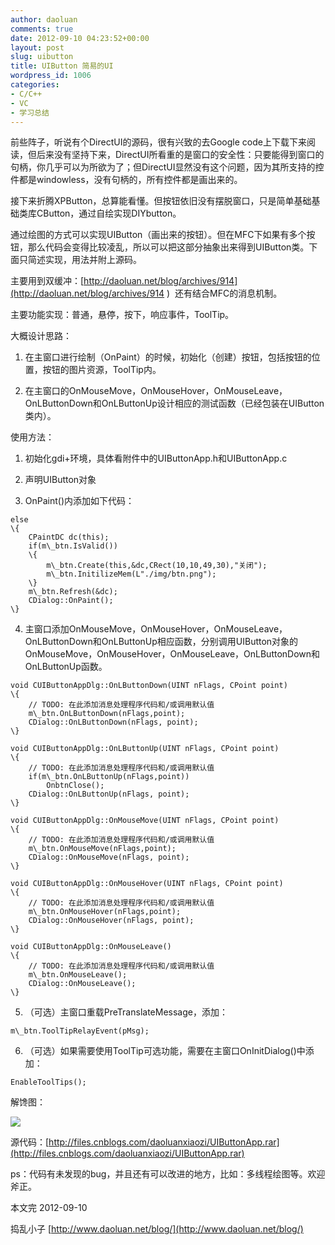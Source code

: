 ```yaml
---
author: daoluan
comments: true
date: 2012-09-10 04:23:52+00:00
layout: post
slug: uibutton
title: UIButton 简易的UI
wordpress_id: 1006
categories:
- C/C++
- VC
- 学习总结
---
```


前些阵子，听说有个DirectUI的源码，很有兴致的去Google code上下载下来阅读，但后来没有坚持下来，DirectUI所看重的是窗口的安全性：只要能得到窗口的句柄，你几乎可以为所欲为了；但DirectUI显然没有这个问题，因为其所支持的控件都是windowless，没有句柄的，所有控件都是画出来的。

接下来折腾XPButton，总算能看懂。但按钮依旧没有摆脱窗口，只是简单基础基础类库CButton，通过自绘实现DIYbutton。

通过绘图的方式可以实现UIButton（画出来的按钮）。但在MFC下如果有多个按钮，那么代码会变得比较凌乱，所以可以把这部分抽象出来得到UIButton类。下面只简述实现，用法并附上源码。

主要用到双缓冲：[http://daoluan.net/blog/archives/914](http://daoluan.net/blog/archives/914 )  还有结合MFC的消息机制。

主要功能实现：普通，悬停，按下，响应事件，ToolTip。

大概设计思路：



	
  1. 在主窗口进行绘制（OnPaint）的时候，初始化（创建）按钮，包括按钮的位置，按钮的图片资源，ToolTip内。

	
  2. 在主窗口的OnMouseMove，OnMouseHover，OnMouseLeave，OnLButtonDown和OnLButtonUp设计相应的测试函数（已经包装在UIButton类内）。


使用方法：

	
  1. 初始化gdi+环境，具体看附件中的UIButtonApp.h和UIButtonApp.c

	
  2. 声明UIButton对象

	
  3. OnPaint()内添加如下代码：

    
    else
    \{
    	CPaintDC dc(this);
    	if(m\_btn.IsValid())
    	\{
    		m\_btn.Create(this,&dc,CRect(10,10,49,30),"关闭");
    		m\_btn.InitilizeMem(L"./img/btn.png");
    	\}
    	m\_btn.Refresh(&dc);
    	CDialog::OnPaint();
    \}




	
  4. 主窗口添加OnMouseMove，OnMouseHover，OnMouseLeave，OnLButtonDown和OnLButtonUp相应函数，分别调用UIButton对象的OnMouseMove，OnMouseHover，OnMouseLeave，OnLButtonDown和OnLButtonUp函数。

    
    void CUIButtonAppDlg::OnLButtonDown(UINT nFlags, CPoint point)
    \{
    	// TODO: 在此添加消息处理程序代码和/或调用默认值
    	m\_btn.OnLButtonDown(nFlags,point);
    	CDialog::OnLButtonDown(nFlags, point);
    \}
    
    void CUIButtonAppDlg::OnLButtonUp(UINT nFlags, CPoint point)
    \{
    	// TODO: 在此添加消息处理程序代码和/或调用默认值
    	if(m\_btn.OnLButtonUp(nFlags,point))
    		OnbtnClose();
    	CDialog::OnLButtonUp(nFlags, point);
    \}
    
    void CUIButtonAppDlg::OnMouseMove(UINT nFlags, CPoint point)
    \{
    	// TODO: 在此添加消息处理程序代码和/或调用默认值
    	m\_btn.OnMouseMove(nFlags,point);
    	CDialog::OnMouseMove(nFlags, point);
    \}
    
    void CUIButtonAppDlg::OnMouseHover(UINT nFlags, CPoint point)
    \{
    	// TODO: 在此添加消息处理程序代码和/或调用默认值
    	m\_btn.OnMouseHover(nFlags,point);
    	CDialog::OnMouseHover(nFlags, point);
    \}
    
    void CUIButtonAppDlg::OnMouseLeave()
    \{
    	// TODO: 在此添加消息处理程序代码和/或调用默认值
    	m\_btn.OnMouseLeave();
    	CDialog::OnMouseLeave();
    \}




	
  5. （可选）主窗口重载PreTranslateMessage，添加：

    
    m\_btn.ToolTipRelayEvent(pMsg);




	
  6. （可选）如果需要使用ToolTip可选功能，需要在主窗口OnInitDialog()中添加：

    
    EnableToolTips();





解馋图：

[![](http://daoluan.net/blog/wp-content/uploads/2012/09/UIButtonApp.jpg)](http://daoluan.net/blog/archives/1006/uibuttonapp)

源代码：[http://files.cnblogs.com/daoluanxiaozi/UIButtonApp.rar](http://files.cnblogs.com/daoluanxiaozi/UIButtonApp.rar)

ps：代码有未发现的bug，并且还有可以改进的地方，比如：多线程绘图等。欢迎斧正。

本文完 2012-09-10

捣乱小子 [http://www.daoluan.net/blog/](http://www.daoluan.net/blog/)
